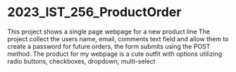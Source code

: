 # 2023_IST_256_ProductOrder
This project shows a single page webpage for a new product line
The project collect the users name, email, comments text field and allow them to create a password for future orders, the form submits using the POST method.
The product for my webpage is a cute outfit with options utilizing radio buttons, checkboxes, dropdown, multi-select
